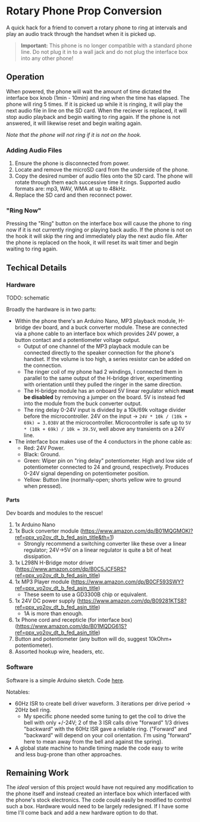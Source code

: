 # Rotary Phone Prop Conversion

A quick hack for a friend to convert a rotary phone to ring at intervals and play an audio track through the handset when it is picked up.

> **Important:** This phone is no longer compatible with a standard phone line. Do not plug it in to a wall jack and do not plug the interface box into any other phone!

## Operation

When powered, the phone will wait the amount of time dictated the interface box knob (1min - 10min) and ring when the time has elapsed. The phone will ring 5 times. If it is picked up while it is ringing, it will play the next audio file in line on the SD card. When the reciever is replaced, it will stop audio playback and begin waiting to ring again. If the phone is not answered, it will likewise reset and begin waiting again.

*Note that the phone will not ring if it is not on the hook.*

### Adding Audio Files

1. Ensure the phone is disconnected from power.
1. Locate and remove the microSD card from the underside of the phone.
1. Copy the desired number of audio files onto the SD card. The phone will rotate through them each successive time it rings. Supported audio formats are: mp3, WAV, WMA at up to 48kHz.
1. Replace the SD card and then reconnect power.

### "Ring Now"

Pressing the "Ring" button on the interface box will cause the phone to ring now if it is not currently ringing or playing back audio. If the phone is not on the hook it will skip the ring and immediately play the next audio file. After the phone is replaced on the hook, it will reset its wait timer and begin waiting to ring again.

## Techical Details

### Hardware

TODO: schematic

Broadly the hardware is in two parts:

- Within the phone there's an Arduino Nano, MP3 playback module, H-bridge dev board, and a buck converter module. These are connected via a phone cable to an interface box which provides 24V power, a button contact and a potentiometer voltage output.
  - Output of one channel of the MP3 playback module can be connected directly to the speaker connection for the phone's handset. If the volume is too high, a series resistor can be added on the connection.
  - The ringer coil of my phone had 2 windings, I connected them in parallel to the same output of the H-bridge driver, experimenting with orientation until they pulled the ringer in the same direction.
  - The H-bridge module has an onboard 5V linear regulator which **must be disabled** by removing a jumper on the board. 5V is instead fed into the module from the buck converter output.
  - The ring delay 0-24V input is divided by a 10k/69k voltage divider before the microcontroller. 24V on the input -> `24V * 10k / (10k + 69k) = 3.038V` at the microcontroller. Microcontroller is safe up to `5V * (10k + 69k) / 10k = 39.5V`, well above any transients on a 24V line.
- The interface box makes use of the 4 conductors in the phone cable as:
  - Red: 24V Power.
  - Black: Ground.
  - Green: Wiper pin on "ring delay" potentiometer. High and low side of potentiometer connected to 24 and ground, respectively. Produces 0-24V signal depending on potentiometer position.
  - Yellow: Button line (normally-open; shorts yellow wire to ground when pressed).

#### Parts

Dev boards and modules to the rescue!

1. 1x Arduino Nano
1. 1x Buck converter module (https://www.amazon.com/dp/B01MQGMOKI?ref=ppx_yo2ov_dt_b_fed_asin_title&th=1)
    - Strongly recommend a switching converter like these over a linear regulator; 24V->5V on a linear regulator is quite a bit of heat dissipation.
1. 1x L298N H-Bridge motor driver (https://www.amazon.com/dp/B0C5JCF5RS?ref=ppx_yo2ov_dt_b_fed_asin_title)
1. 1x MP3 Player module (https://www.amazon.com/dp/B0CF593SWY?ref=ppx_yo2ov_dt_b_fed_asin_title)
    - These seem to use a GD3300B chip or equivalent.
1. 1x 24V DC power supply (https://www.amazon.com/dp/B09281KTS8?ref=ppx_yo2ov_dt_b_fed_asin_title)
    - 1A is more than enough.
1. 1x Phone cord and recepticle (for interface box) (https://www.amazon.com/dp/B01MQDG61S?ref=ppx_yo2ov_dt_b_fed_asin_title)
1. Button and potentiometer (any button will do, suggest 10kOhm+ potentiometer).
1. Assorted hookup wire, headers, etc.

### Software

Software is a simple Arduino sketch. Code [here](./new-old-phone/new-old-phone.ino).

Notables:

- 60Hz ISR to create bell driver waveform. 3 iterations per drive period -> 20Hz bell ring.
  - My specific phone needed some tuning to get the coil to drive the bell with only +/-24V; 2 of the 3 ISR calls drive "forward" 1/3 drives "backward" with the 60Hz ISR gave a reliable ring. ("Forward" and "backward" will depend on your coil orientation. I'm using "forward" here to mean away from the bell and against the spring).
- A global state machine to handle timing made the code easy to write and less bug-prone than other approaches.

## Remaining Work

The *ideal* version of this project would have not required any modification to the phone itself and instead created an interface box which interfaced with the phone's stock electronics. The code could easily be modified to control such a box. Hardware would need to be largely redesigned. If I have some time I'll come back and add a new hardware option to do that.

